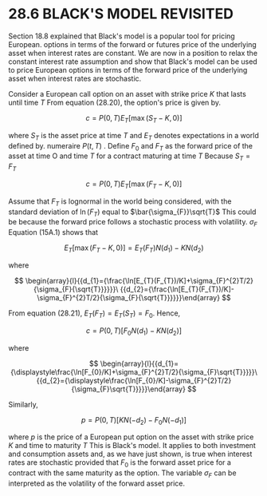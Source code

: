 # 28.6 BLACK'S MODEL REVISITED  

Section 18.8 explained that Black's model is a popular tool for pricing European. options in terms of the forward or futures price of the underlying asset when interest rates are constant. We are now in a position to relax the constant interest rate assumption and show that Black's model can be used to price European options in terms of the forward price of the underlying asset when interest rates are stochastic.  

Consider a European call option on an asset with strike price $K$ that lasts until time $T$ From equation (28.20), the option's price is given by.  

$$
c=P(0,T)E_{T}[\operatorname*{max}(S_{T}-K,0)]
$$  

where $S_{T}$ is the asset price at time $T$ and $E_{T}$ denotes expectations in a world defined by. numeraire $\textstyle P(t,T)$ . Define $F_{0}$ and $F_{T}$ as the forward price of the asset at time O and time $T$ for a contract maturing at time $T$ Because $S_{T}=F_{T}$  

$$
c=P(0,T)E_{T}[\operatorname*{max}(F_{T}-K,0)]
$$  

Assume that $F_{T}$ is lognormal in the world being considered, with the standard deviation of $\ln(F_{T})$ equal to $\bar{\sigma_{F}}\sqrt{T}$ This could be because the forward price follows a stochastic process with volatility. $\sigma_{F}$ Equation (15A.1) shows that  

$$
E_{T}[\operatorname*{max}(F_{T}-K,0)]=E_{T}(F_{T})N(d_{1})-K N(d_{2})
$$  

where  

$$
\begin{array}{l}{{d_{1}={\frac{\ln[E_{T}(F_{T})/K]+\sigma_{F}^{2}T/2}{\sigma_{F}{\sqrt{T}}}}}}\ {{d_{2}={\frac{\ln[E_{T}(F_{T})/K]-\sigma_{F}^{2}T/2}{\sigma_{F}{\sqrt{T}}}}}}\end{array}
$$  

From equation (28.21), $E_{T}(F_{T})=E_{T}(S_{T})=F_{0}.$ Hence,  

$$
c=P(0,T)[F_{0}N(d_{1})-K N(d_{2})]
$$  

where  

$$
\begin{array}{l}{{d_{1}={\displaystyle\frac{\ln[F_{0}/K]+\sigma_{F}^{2}T/2}{\sigma_{F}\sqrt{T}}}}}\ {{d_{2}={\displaystyle\frac{\ln[F_{0}/K]-\sigma_{F}^{2}T/2}{\sigma_{F}\sqrt{T}}}}}\end{array}
$$  

Similarly,  

$$
p=P(0,T)[K N(-d_{2})-F_{0}N(-d_{1})]
$$  

where $p$ is the price of a European put option on the asset with strike price $K$ and time to maturity $T$ This is Black's model. It applies to both investment and consumption assets and, as we have just shown, is true when interest rates are stochastic provided that $F_{0}$ is the forward asset price for a contract with the same maturity as the option. The variable $\sigma_{F}$ can be interpreted as the volatility of the forward asset price.  
